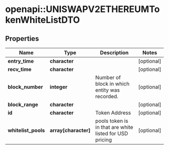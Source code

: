 # openapi::UNISWAPV2ETHEREUMTokenWhiteListDTO



## Properties
Name | Type | Description | Notes
------------ | ------------- | ------------- | -------------
**entry_time** | **character** |  | [optional] 
**recv_time** | **character** |  | [optional] 
**block_number** | **integer** | Number of block in which entity was recorded. | [optional] 
**block_range** | **character** |  | [optional] 
**id** | **character** | Token Address | [optional] 
**whitelist_pools** | **array[character]** | pools token is in that are white listed for USD pricing | [optional] 


